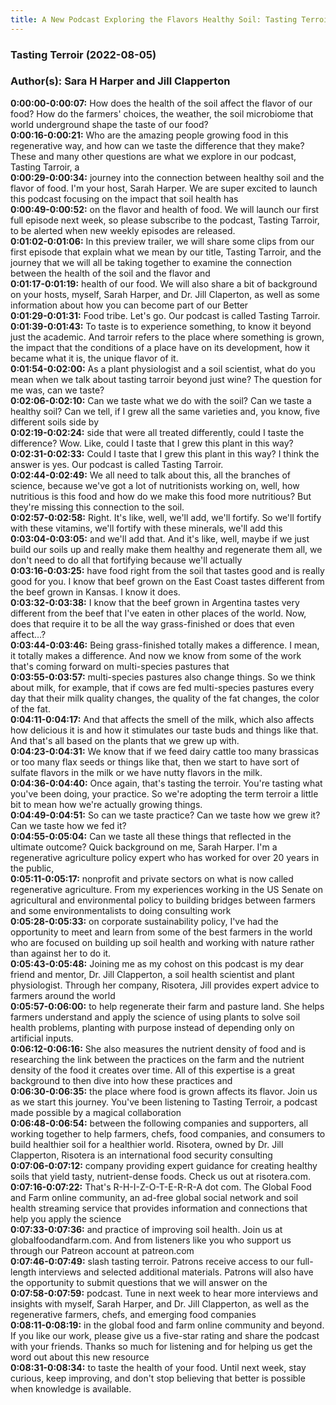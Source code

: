 ```yaml
---
title: A New Podcast Exploring the Flavors Healthy Soil: Tasting Terroir
---
```

### Tasting Terroir  (2022-08-05)  
### Author(s): Sara H Harper and Jill Clapperton  

**0:00:00-0:00:07:**  How does the health of the soil affect the flavor of our food?  How do the farmers' choices, the weather, the soil microbiome that world underground  shape the taste of our food?  
**0:00:16-0:00:21:**  Who are the amazing people growing food in this regenerative way, and how can we taste  the difference that they make?  These and many other questions are what we explore in our podcast, Tasting Tarroir, a  
**0:00:29-0:00:34:**  journey into the connection between healthy soil and the flavor of food.  I'm your host, Sarah Harper.  We are super excited to launch this podcast focusing on the impact that soil health has  
**0:00:49-0:00:52:**  on the flavor and health of food.  We will launch our first full episode next week, so please subscribe to the podcast,  Tasting Tarroir, to be alerted when new weekly episodes are released.  
**0:01:02-0:01:06:**  In this preview trailer, we will share some clips from our first episode that explain  what we mean by our title, Tasting Tarroir, and the journey that we will all be taking  together to examine the connection between the health of the soil and the flavor and  
**0:01:17-0:01:19:**  health of our food.  We will also share a bit of background on your hosts, myself, Sarah Harper, and Dr.  Jill Claperton, as well as some information about how you can become part of our Better  
**0:01:29-0:01:31:**  Food tribe.  Let's go.  Our podcast is called Tasting Tarroir.  
**0:01:39-0:01:43:**  To taste is to experience something, to know it beyond just the academic.  And tarroir refers to the place where something is grown, the impact that the conditions of  a place have on its development, how it became what it is, the unique flavor of it.  
**0:01:54-0:02:00:**  As a plant physiologist and a soil scientist, what do you mean when we talk about tasting  tarroir beyond just wine?  The question for me was, can we taste?  
**0:02:06-0:02:10:**  Can we taste what we do with the soil?  Can we taste a healthy soil?  Can we tell, if I grew all the same varieties and, you know, five different soils side by  
**0:02:19-0:02:24:**  side that were all treated differently, could I taste the difference?  Wow.  Like, could I taste that I grew this plant in this way?  
**0:02:31-0:02:33:**  Could I taste that I grew this plant in this way?  I think the answer is yes.  Our podcast is called Tasting Tarroir.  
**0:02:44-0:02:49:**  We all need to talk about this, all the branches of science, because we've got a lot of nutritionists  working on, well, how nutritious is this food and how do we make this food more nutritious?  But they're missing this connection to the soil.  
**0:02:57-0:02:58:**  Right.  It's like, well, we'll add, we'll fortify.  So we'll fortify with these vitamins, we'll fortify with these minerals, we'll add this  
**0:03:04-0:03:05:**  and we'll add that.  And it's like, well, maybe if we just build our soils up and really make them healthy  and regenerate them all, we don't need to do all that fortifying because we'll actually  
**0:03:16-0:03:25:**  have food right from the soil that tastes good and is really good for you.  I know that beef grown on the East Coast tastes different from the beef grown in Kansas.  I know it does.  
**0:03:32-0:03:38:**  I know that the beef grown in Argentina tastes very different from the beef that I've eaten  in other places of the world.  Now, does that require it to be all the way grass-finished or does that even affect…?  
**0:03:44-0:03:46:**  Being grass-finished totally makes a difference.  I mean, it totally makes a difference.  And now we know from some of the work that's coming forward on multi-species pastures that  
**0:03:55-0:03:57:**  multi-species pastures also change things.  So we think about milk, for example, that if cows are fed multi-species pastures every  day that their milk quality changes, the quality of the fat changes, the color of the fat.  
**0:04:11-0:04:17:**  And that affects the smell of the milk, which also affects how delicious it is and how it  stimulates our taste buds and things like that.  And that's all based on the plants that we grew up with.  
**0:04:23-0:04:31:**  We know that if we feed dairy cattle too many brassicas or too many flax seeds or things  like that, then we start to have sort of sulfate flavors in the milk or we have nutty flavors  in the milk.  
**0:04:36-0:04:40:**  Once again, that's tasting the terroir.  You're tasting what you've been doing, your practice.  So we're adopting the term terroir a little bit to mean how we're actually growing things.  
**0:04:49-0:04:51:**  So can we taste practice?  Can we taste how we grew it?  Can we taste how we fed it?  
**0:04:55-0:05:04:**  Can we taste all these things that reflected in the ultimate outcome?  Quick background on me, Sarah Harper.  I'm a regenerative agriculture policy expert who has worked for over 20 years in the public,  
**0:05:11-0:05:17:**  nonprofit and private sectors on what is now called regenerative agriculture.  From my experiences working in the US Senate on agricultural and environmental policy to  building bridges between farmers and some environmentalists to doing consulting work  
**0:05:28-0:05:33:**  on corporate sustainability policy, I've had the opportunity to meet and learn from some  of the best farmers in the world who are focused on building up soil health and working with  nature rather than against her to do it.  
**0:05:43-0:05:48:**  Joining me as my cohost on this podcast is my dear friend and mentor, Dr. Jill Clapperton,  a soil health scientist and plant physiologist.  Through her company, Risotera, Jill provides expert advice to farmers around the world  
**0:05:57-0:06:00:**  to help regenerate their farm and pasture land.  She helps farmers understand and apply the science of using plants to solve soil health  problems, planting with purpose instead of depending only on artificial inputs.  
**0:06:12-0:06:16:**  She also measures the nutrient density of food and is researching the link between the  practices on the farm and the nutrient density of the food it creates over time.  All of this expertise is a great background to then dive into how these practices and  
**0:06:30-0:06:35:**  the place where food is grown affects its flavor.  Join us as we start this journey.  You've been listening to Tasting Terroir, a podcast made possible by a magical collaboration  
**0:06:48-0:06:54:**  between the following companies and supporters, all working together to help farmers, chefs,  food companies, and consumers to build healthier soil for a healthier world.  Risotera, owned by Dr. Jill Clapperton, Risotera is an international food security consulting  
**0:07:06-0:07:12:**  company providing expert guidance for creating healthy soils that yield tasty, nutrient-dense  foods.  Check us out at risotera.com.  
**0:07:16-0:07:22:**  That's R-H-I-Z-O-T-E-R-R-A dot com.  The Global Food and Farm online community, an ad-free global social network and soil  health streaming service that provides information and connections that help you apply the science  
**0:07:33-0:07:36:**  and practice of improving soil health.  Join us at globalfoodandfarm.com.  And from listeners like you who support us through our Patreon account at patreon.com  
**0:07:46-0:07:49:**  slash tasting terroir.  Patrons receive access to our full-length interviews and selected additional materials.  Patrons will also have the opportunity to submit questions that we will answer on the  
**0:07:58-0:07:59:**  podcast.  Tune in next week to hear more interviews and insights with myself, Sarah Harper, and  Dr. Jill Clapperton, as well as the regenerative farmers, chefs, and emerging food companies  
**0:08:11-0:08:19:**  in the global food and farm online community and beyond.  If you like our work, please give us a five-star rating and share the podcast with your friends.  Thanks so much for listening and for helping us get the word out about this new resource  
**0:08:31-0:08:34:**  to taste the health of your food.  Until next week, stay curious, keep improving, and don't stop believing that better is possible  when knowledge is available.  